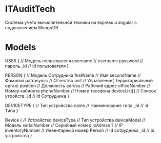 # ITAuditTech
Система учета вычислительной техники на express и angular с подключением MongoDB

# Models

USER	{           // Модель пользователя
  username	      // username
  password	      // пароль
  _id	            // id пользователя
}

PERSON	{         // Модель Сотрудника
  firstName	      // Имя
  secondName	    // Фамилия
  patronymic	    // Отчество
  unit	          // Управление( Территориальный орган)
  position	      // Должность
  adress	        // Рабочий адрес
  officeNumber	  // Номер кабинета
  phoneNumber	    // Номер телефона
  deviceList[]    // Список утройств
  _id	             // id Сотрудника
}

DEVICETYPE	{     // Тип устройства
  name            // Наименование типа
  _id	            // id Типа
}

Device	{         // Устройство
  deviceType	    // Тип устройства 
  deviceModel	    // Модель
  serialNumber	  // Cерийный номер
  ipAdress ? 	    // IP
  inventoryNumber	// Инвентарный номер
  Person	        // id сотрудника
  _id	            // id устройства
}
